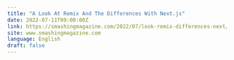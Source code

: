 ```yaml
---
title: "A Look At Remix And The Differences With Next.js"
date: 2022-07-11T09:00:00Z
link: https://smashingmagazine.com/2022/07/look-remix-differences-next/?utm_medium=RSS&utm_source=news.12bit.vn
site: www.smashingmagazine.com
language: English
draft: false
---
```

